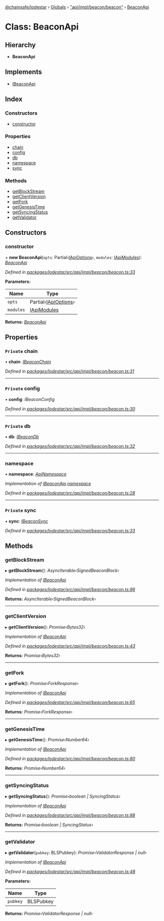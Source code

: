 [@chainsafe/lodestar](../README.md) › [Globals](../globals.md) › ["api/impl/beacon/beacon"](../modules/_api_impl_beacon_beacon_.md) › [BeaconApi](_api_impl_beacon_beacon_.beaconapi.md)

# Class: BeaconApi

## Hierarchy

* **BeaconApi**

## Implements

* [IBeaconApi](../interfaces/_api_impl_beacon_interface_.ibeaconapi.md)

## Index

### Constructors

* [constructor](_api_impl_beacon_beacon_.beaconapi.md#constructor)

### Properties

* [chain](_api_impl_beacon_beacon_.beaconapi.md#private-chain)
* [config](_api_impl_beacon_beacon_.beaconapi.md#private-config)
* [db](_api_impl_beacon_beacon_.beaconapi.md#private-db)
* [namespace](_api_impl_beacon_beacon_.beaconapi.md#namespace)
* [sync](_api_impl_beacon_beacon_.beaconapi.md#private-sync)

### Methods

* [getBlockStream](_api_impl_beacon_beacon_.beaconapi.md#getblockstream)
* [getClientVersion](_api_impl_beacon_beacon_.beaconapi.md#getclientversion)
* [getFork](_api_impl_beacon_beacon_.beaconapi.md#getfork)
* [getGenesisTime](_api_impl_beacon_beacon_.beaconapi.md#getgenesistime)
* [getSyncingStatus](_api_impl_beacon_beacon_.beaconapi.md#getsyncingstatus)
* [getValidator](_api_impl_beacon_beacon_.beaconapi.md#getvalidator)

## Constructors

###  constructor

\+ **new BeaconApi**(`opts`: Partial‹[IApiOptions](../interfaces/_api_options_.iapioptions.md)›, `modules`: [IApiModules](../interfaces/_api_interface_.iapimodules.md)): *[BeaconApi](_api_impl_beacon_beacon_.beaconapi.md)*

*Defined in [packages/lodestar/src/api/impl/beacon/beacon.ts:33](https://github.com/ChainSafe/lodestar/blob/77c37bfb8/packages/lodestar/src/api/impl/beacon/beacon.ts#L33)*

**Parameters:**

Name | Type |
------ | ------ |
`opts` | Partial‹[IApiOptions](../interfaces/_api_options_.iapioptions.md)› |
`modules` | [IApiModules](../interfaces/_api_interface_.iapimodules.md) |

**Returns:** *[BeaconApi](_api_impl_beacon_beacon_.beaconapi.md)*

## Properties

### `Private` chain

• **chain**: *[IBeaconChain](../interfaces/_chain_interface_.ibeaconchain.md)*

*Defined in [packages/lodestar/src/api/impl/beacon/beacon.ts:31](https://github.com/ChainSafe/lodestar/blob/77c37bfb8/packages/lodestar/src/api/impl/beacon/beacon.ts#L31)*

___

### `Private` config

• **config**: *IBeaconConfig*

*Defined in [packages/lodestar/src/api/impl/beacon/beacon.ts:30](https://github.com/ChainSafe/lodestar/blob/77c37bfb8/packages/lodestar/src/api/impl/beacon/beacon.ts#L30)*

___

### `Private` db

• **db**: *[IBeaconDb](../interfaces/_db_api_beacon_interface_.ibeacondb.md)*

*Defined in [packages/lodestar/src/api/impl/beacon/beacon.ts:32](https://github.com/ChainSafe/lodestar/blob/77c37bfb8/packages/lodestar/src/api/impl/beacon/beacon.ts#L32)*

___

###  namespace

• **namespace**: *[ApiNamespace](../enums/_api_index_.apinamespace.md)*

*Implementation of [IBeaconApi](../interfaces/_api_impl_beacon_interface_.ibeaconapi.md).[namespace](../interfaces/_api_impl_beacon_interface_.ibeaconapi.md#namespace)*

*Defined in [packages/lodestar/src/api/impl/beacon/beacon.ts:28](https://github.com/ChainSafe/lodestar/blob/77c37bfb8/packages/lodestar/src/api/impl/beacon/beacon.ts#L28)*

___

### `Private` sync

• **sync**: *[IBeaconSync](../interfaces/_sync_interface_.ibeaconsync.md)*

*Defined in [packages/lodestar/src/api/impl/beacon/beacon.ts:33](https://github.com/ChainSafe/lodestar/blob/77c37bfb8/packages/lodestar/src/api/impl/beacon/beacon.ts#L33)*

## Methods

###  getBlockStream

▸ **getBlockStream**(): *AsyncIterable‹SignedBeaconBlock›*

*Implementation of [IBeaconApi](../interfaces/_api_impl_beacon_interface_.ibeaconapi.md)*

*Defined in [packages/lodestar/src/api/impl/beacon/beacon.ts:96](https://github.com/ChainSafe/lodestar/blob/77c37bfb8/packages/lodestar/src/api/impl/beacon/beacon.ts#L96)*

**Returns:** *AsyncIterable‹SignedBeaconBlock›*

___

###  getClientVersion

▸ **getClientVersion**(): *Promise‹Bytes32›*

*Implementation of [IBeaconApi](../interfaces/_api_impl_beacon_interface_.ibeaconapi.md)*

*Defined in [packages/lodestar/src/api/impl/beacon/beacon.ts:43](https://github.com/ChainSafe/lodestar/blob/77c37bfb8/packages/lodestar/src/api/impl/beacon/beacon.ts#L43)*

**Returns:** *Promise‹Bytes32›*

___

###  getFork

▸ **getFork**(): *Promise‹ForkResponse›*

*Implementation of [IBeaconApi](../interfaces/_api_impl_beacon_interface_.ibeaconapi.md)*

*Defined in [packages/lodestar/src/api/impl/beacon/beacon.ts:65](https://github.com/ChainSafe/lodestar/blob/77c37bfb8/packages/lodestar/src/api/impl/beacon/beacon.ts#L65)*

**Returns:** *Promise‹ForkResponse›*

___

###  getGenesisTime

▸ **getGenesisTime**(): *Promise‹Number64›*

*Implementation of [IBeaconApi](../interfaces/_api_impl_beacon_interface_.ibeaconapi.md)*

*Defined in [packages/lodestar/src/api/impl/beacon/beacon.ts:80](https://github.com/ChainSafe/lodestar/blob/77c37bfb8/packages/lodestar/src/api/impl/beacon/beacon.ts#L80)*

**Returns:** *Promise‹Number64›*

___

###  getSyncingStatus

▸ **getSyncingStatus**(): *Promise‹boolean | SyncingStatus›*

*Implementation of [IBeaconApi](../interfaces/_api_impl_beacon_interface_.ibeaconapi.md)*

*Defined in [packages/lodestar/src/api/impl/beacon/beacon.ts:88](https://github.com/ChainSafe/lodestar/blob/77c37bfb8/packages/lodestar/src/api/impl/beacon/beacon.ts#L88)*

**Returns:** *Promise‹boolean | SyncingStatus›*

___

###  getValidator

▸ **getValidator**(`pubkey`: BLSPubkey): *Promise‹ValidatorResponse | null›*

*Implementation of [IBeaconApi](../interfaces/_api_impl_beacon_interface_.ibeaconapi.md)*

*Defined in [packages/lodestar/src/api/impl/beacon/beacon.ts:48](https://github.com/ChainSafe/lodestar/blob/77c37bfb8/packages/lodestar/src/api/impl/beacon/beacon.ts#L48)*

**Parameters:**

Name | Type |
------ | ------ |
`pubkey` | BLSPubkey |

**Returns:** *Promise‹ValidatorResponse | null›*
